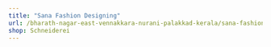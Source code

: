 ```yaml
---
title: "Sana Fashion Designing"
url: /bharath-nagar-east-vennakkara-nurani-palakkad-kerala/sana-fashion-designing/
shop: Schneiderei
---
```

